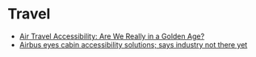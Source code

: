 # Travel

- [Air Travel Accessibility: Are We Really in a Golden Age?](https://equalentry.com/air-travel-accessibility/)
- [Airbus eyes cabin accessibility solutions; says industry not there yet](https://runwaygirlnetwork.com/2024/08/airbus-eyes-better-cabin-accessibility-says-industry-not-there-yet/)
